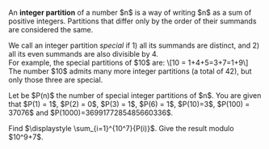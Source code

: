 <p>An <b>integer partition</b> of a number $n$ is a way of writing $n$ as a sum of positive integers. Partitions that differ only by the order of their summands are considered the same.</p>

<p>We call an integer partition <i>special</i> if 1) all its summands are distinct, and 2) all its even summands are also divisible by 4. <br />For example, the special partitions of $10$ are: \[10 = 1+4+5=3+7=1+9\]
The number $10$ admits many more integer partitions (a total of 42), but only those three are special.</p>

<p>Let be $P(n)$ the number of special integer partitions of $n$. You are given that $P(1) = 1$, $P(2) = 0$, $P(3) = 1$, $P(6) = 1$, $P(10)=3$, $P(100) = 37076$ and $P(1000)=3699177285485660336$.</p>

<p>Find $\displaystyle \sum_{i=1}^{10^7}{P(i)}$. Give the result modulo $10^9+7$.</p>
